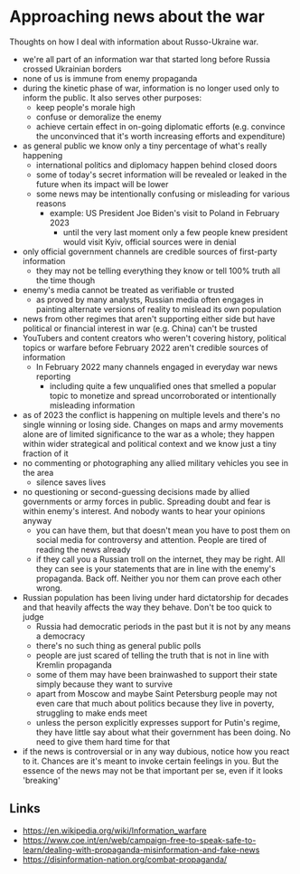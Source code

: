 # Approaching news about the war

Thoughts on how I deal with information about Russo-Ukraine war.

- we're all part of an information war that started long before Russia crossed Ukrainian borders
- none of us is immune from enemy propaganda
- during the kinetic phase of war, information is no longer used only to inform the public. It also serves other purposes:
  - keep people's morale high
  - confuse or demoralize the enemy
  - achieve certain effect in on-going diplomatic efforts (e.g. convince the unconvinced that it's worth increasing efforts and expenditure)
- as general public we know only a tiny percentage of what's really happening
  - international politics and diplomacy happen behind closed doors
  - some of today's secret information will be revealed or leaked in the future when its impact will be lower
  - some news may be intentionally confusing or misleading for various reasons
    - example: US President Joe Biden's visit to Poland in February 2023
      - until the very last moment only a few people knew president would visit Kyiv, official sources were in denial
- only official government channels are credible sources of first-party information
  - they may not be telling everything they know or tell 100% truth all the time though
- enemy's media cannot be treated as verifiable or trusted
  - as proved by many analysts, Russian media often engages in painting alternate versions of reality to mislead its own population
- news from other regimes that aren't supporting either side but have political or financial interest in war (e.g. China) can't be trusted
- YouTubers and content creators who weren't covering history, political topics or warfare before February 2022 aren't credible sources of information
  - In February 2022 many channels engaged in everyday war news reporting
    - including quite a few unqualified ones that smelled a popular topic to monetize and spread uncorroborated or intentionally misleading information
- as of 2023 the conflict is happening on multiple levels and there's no single winning or losing side. Changes on maps and army movements alone are of limited significance to the war as a whole; they happen within wider strategical and political context and we know just a tiny fraction of it
- no commenting or photographing any allied military vehicles you see in the area
  - silence saves lives
- no questioning or second-guessing decisions made by allied governments or army forces in public. Spreading doubt and fear is within enemy's interest. And nobody wants to hear your opinions anyway
  - you can have them, but that doesn't mean you have to post them on social media for controversy and attention. People are tired of reading the news already
  - if they call you a Russian troll on the internet, they may be right. All they can see is your statements that are in line with the enemy's propaganda. Back off. Neither you nor them can prove each other wrong.
- Russian population has been living under hard dictatorship for decades and that heavily affects the way they behave. Don't be too quick to judge
  - Russia had democratic periods in the past but it is not by any means a democracy
  - there's no such thing as general public polls
  - people are just scared of telling the truth that is not in line with Kremlin propaganda
  - some of them may have been brainwashed to support their state simply because they want to survive
  - apart from Moscow and maybe Saint Petersburg people may not even care that much about politics because they live in poverty, struggling to make ends meet
  - unless the person explicitly expresses support for Putin's regime, they have little say about what their government has been doing. No need to give them hard time for that
- if the news is controversial or in any way dubious, notice how you react to it. Chances are it's meant to invoke certain feelings in you. But the essence of the news may not be that important per se, even if it looks 'breaking'

## Links

- https://en.wikipedia.org/wiki/Information_warfare
- https://www.coe.int/en/web/campaign-free-to-speak-safe-to-learn/dealing-with-propaganda-misinformation-and-fake-news
- https://disinformation-nation.org/combat-propaganda/
